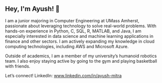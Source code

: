 ## Hey, I'm Ayush! 👋

I am a junior majoring in Computer Engineering at UMass Amherst, passionate about leveraging technology to solve real-world problems. With hands-on experience in Python, C, SQL, R, MATLAB, and Java, I am especially interested in data science and machine learning applications in finance and other sectors. I am actively expanding my knowledge in cloud computing technologies, including AWS and Microsoft Azure.

Outside of academics, I am a member of my university’s humanoid robotics team. I also enjoy staying active by going to the gym and playing basketball with friends.

Let’s connect!
LinkedIn: www.linkedin.com/in/ayush-mitra


<!--
**AyushM05/AyushM05** is a ✨ _special_ ✨ repository because its `README.md` (this file) appears on your GitHub profile.

Here are some ideas to get you started:

- 🔭 I’m currently working on ...
- 🌱 I’m currently learning ...
- 👯 I’m looking to collaborate on ...
- 🤔 I’m looking for help with ...
- 💬 Ask me about ...
- 📫 How to reach me: ...
- 😄 Pronouns: ...
- ⚡ Fun fact: ...
-->
